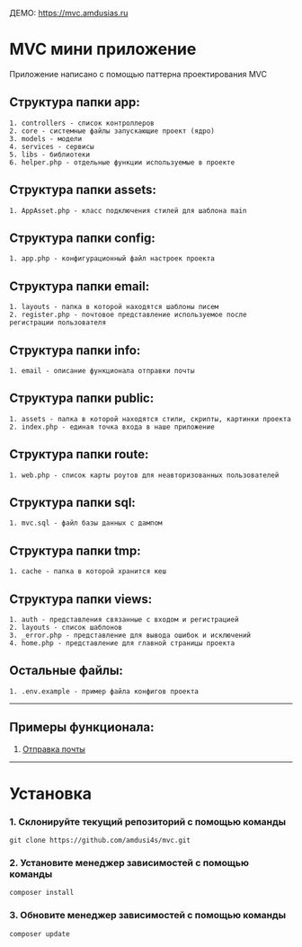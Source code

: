 ДЕМО: https://mvc.amdusias.ru

# MVC мини приложение

<p>Приложение написано с помощью паттерна проектирования MVC</p>

## Структура папки app:

```
1. controllers - список контроллеров
2. core - системные файлы запускающие проект (ядро)
3. models - модели
4. services - сервисы
5. libs - библиотеки
6. helper.php - отдельные функции используемые в проекте
```

## Структура папки assets:

```
1. AppAsset.php - класс подключения стилей для шаблона main
```

## Структура папки config:

```
1. app.php - конфигурационный файл настроек проекта
```

## Структура папки email:

```
1. layouts - папка в которой находятся шаблоны писем
2. register.php - почтовое представление используемое после регистрации пользователя
```

## Структура папки info:

```
1. email - описание функционала отправки почты
```

## Структура папки public:

```
1. assets - папка в которой находятся стили, скрипты, картинки проекта
2. index.php - единая точка входа в наше приложение
```

## Структура папки route:

```
1. web.php - список карты роутов для неавторизованных пользователей
```

## Структура папки sql:

```
1. mvc.sql - файл базы данных с дампом
```

## Структура папки tmp:

```
1. cache - папка в которой хранится кеш
```

## Структура папки views:

```
1. auth - представления связанные с входом и регистрацией
2. layouts - список шаблонов
3. _error.php - представление для вывода ошибок и исключений
4. home.php - представление для главной страницы проекта
```

## Остальные файлы:

```
1. .env.example - пример файла конфигов проекта
```

---------------------------------------

## Примеры функционала:
1. [Отправка почты](https://github.com/amdusi4s/mvc/tree/main/info/email)

---------------------------------------
# Установка

### 1. Склонируйте текущий репозиторий с помощью команды

```
git clone https://github.com/amdusi4s/mvc.git
```

### 2. Установите менеджер зависимостей с помощью команды

```
composer install
```

### 3. Обновите менеджер зависимостей с помощью команды

```
composer update
```
